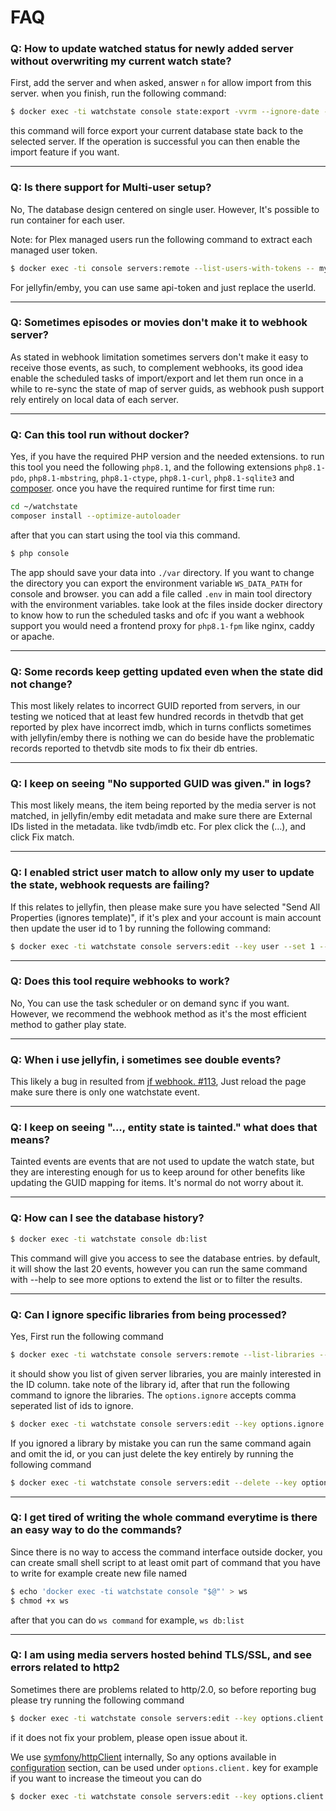 # FAQ

### Q: How to update watched status for newly added server without overwriting my current watch state?

First, add the server and when asked, answer `n` for allow import from this server. when you finish, run the following
command:

```bash
$ docker exec -ti watchstate console state:export -vvrm --ignore-date --force-full --servers-filter [SERVER_NAME]
```

this command will force export your current database state back to the selected server. If the operation is successful
you can then enable the import feature if you want.

---

### Q: Is there support for Multi-user setup?

No, The database design centered on single user. However, It's possible to run container for each user.

Note: for Plex managed users run the following command to extract each managed user token.

```bash
$ docker exec -ti console servers:remote --list-users-with-tokens -- my_plex_1
```

For jellyfin/emby, you can use same api-token and just replace the userId.

---

### Q: Sometimes episodes or movies don't make it to webhook server?

As stated in webhook limitation sometimes servers don't make it easy to receive those events, as such, to complement
webhooks, its good idea enable the scheduled tasks of import/export and let them run once in a while to re-sync the
state of map of server guids, as webhook push support rely entirely on local data of each server.

----

### Q: Can this tool run without docker?

Yes, if you have the required PHP version and the needed extensions. to run this tool you need the following `php8.1`,
and the following extensions `php8.1-pdo`, `php8.1-mbstring`, `php8.1-ctype`, `php8.1-curl`, `php8.1-sqlite3` and
[composer](https://getcomposer.org/). once you have the required runtime for first time run:

```bash
cd ~/watchstate
composer install --optimize-autoloader
```

after that you can start using the tool via this command.

```bash
$ php console
```

The app should save your data into `./var` directory. If you want to change the directory you can export the environment
variable `WS_DATA_PATH` for console and browser. you can add a file called `.env` in main tool directory with the
environment variables. take look at the files inside docker directory to know how to run the scheduled tasks and ofc if
you want a webhook support you would need a frontend proxy for `php8.1-fpm` like nginx, caddy or apache.

---

### Q: Some records keep getting updated even when the state did not change?

This most likely relates to incorrect GUID reported from servers, in our testing we noticed that at least few hundred
records in thetvdb that get reported by plex have incorrect imdb, which in turns conflicts sometimes with jellyfin/emby
there is nothing we can do beside have the problematic records reported to thetvdb site mods to fix their db entries.

----

### Q: I keep on seeing "No supported GUID was given." in logs?

This most likely means, the item being reported by the media server is not matched, in jellyfin/emby edit metadata and
make sure there are External IDs listed in the metadata. like tvdb/imdb etc. For plex click the (...), and click Fix
match.

---

### Q: I enabled strict user match to allow only my user to update the state, webhook requests are failing?

If this relates to jellyfin, then please make sure you have selected "Send All Properties (ignores template)", if it's
plex and your account is main account then update the user id to 1 by running the following command:

```bash
$ docker exec -ti watchstate console servers:edit --key user --set 1 -- [PLEX_SERVER_NAME]
```

---

### Q: Does this tool require webhooks to work?

No, You can use the task scheduler or on demand sync if you want. However, we recommend the webhook method as it's the
most efficient method to gather play state.

--- 

### Q: When i use jellyfin, i sometimes see double events?

This likely a bug in resulted from [jf webhook. #113](https://github.com/jellyfin/jellyfin-plugin-webhook/issues/113),
Just reload the page make sure there is only one watchstate event.

---

### Q: I keep on seeing "..., entity state is tainted." what does that means?

Tainted events are events that are not used to update the watch state, but they are interesting enough for us to keep
around for other benefits like updating the GUID mapping for items. It's normal do not worry about it.

---

### Q: How can I see the database history?

```bash
$ docker exec -ti watchstate console db:list
```

This command will give you access to see the database entries. by default, it will show the last 20 events, however you
can run the same command with --help to see more options to extend the list or to filter the results.

---

### Q: Can I ignore specific libraries from being processed?

Yes, First run the following command

```bash
$ docker exec -ti watchstate console servers:remote --list-libraries -- [SERVER_NAME] 
```

it should show you list of given server libraries, you are mainly interested in the ID column. take note of the library
id, after that run the following command to ignore the libraries. The `options.ignore` accepts comma seperated list of
ids to ignore.

```bash
$ docker exec -ti watchstate console servers:edit --key options.ignore --set 'id1,id2,id3' -- [SERVER_NAME] 
```

If you ignored a library by mistake you can run the same command again and omit the id, or you can just delete the key
entirely by running the following command

```bash
$ docker exec -ti watchstate console servers:edit --delete --key options.ignore -- [SERVER_NAME] 
```

---

### Q: I get tired of writing the whole command everytime is there an easy way to do the commands?

Since there is no way to access the command interface outside docker, you can create small shell script to at least omit
part of command that you have to write for example create new file named

```bash
$ echo 'docker exec -ti watchstate console "$@"' > ws
$ chmod +x ws
```

after that you can do `ws command` for example, `ws db:list`

---

### Q: I am using media servers hosted behind TLS/SSL, and see errors related to http2

Sometimes there are problems related to http/2.0, so before reporting bug please try running the following command

```bash
$ docker exec -ti watchstate console servers:edit --key options.client.http_version --set 1.0 -- [SERVER_NAME] 
```

if it does not fix your problem, please open issue about it.

We use [symfony/httpClient](https://symfony.com/doc/current/http_client.html) internally, So any options available in [
configuration](https://symfony.com/doc/current/http_client.html#configuration) section, can be used
under `options.client.` key for example if you want to increase the timeout you can do

```bash
$ docker exec -ti watchstate console servers:edit --key options.client.timeout --set 300 -- [SERVER_NAME] 
```


